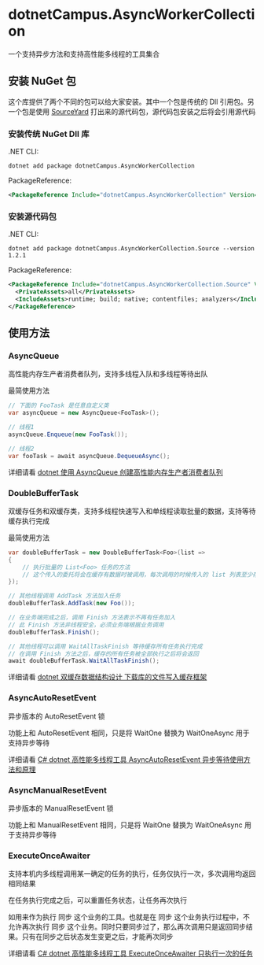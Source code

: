 # dotnetCampus.AsyncWorkerCollection

一个支持异步方法和支持高性能多线程的工具集合


## 安装 NuGet 包

这个库提供了两个不同的包可以给大家安装。其中一个包是传统的 Dll 引用包。另一个包是使用 [SourceYard](https://github.com/dotnet-campus/SourceYard) 打出来的源代码包，源代码包安装之后将会引用源代码

### 安装传统 NuGet Dll 库

.NET CLI:

```
dotnet add package dotnetCampus.AsyncWorkerCollection
```

PackageReference:

```xml
<PackageReference Include="dotnetCampus.AsyncWorkerCollection" Version="1.2.1" />
```

### 安装源代码包

.NET CLI:

```
dotnet add package dotnetCampus.AsyncWorkerCollection.Source --version 1.2.1
```

PackageReference:

```xml
<PackageReference Include="dotnetCampus.AsyncWorkerCollection.Source" Version="1.2.1">
  <PrivateAssets>all</PrivateAssets>
  <IncludeAssets>runtime; build; native; contentfiles; analyzers</IncludeAssets>
</PackageReference>
```

## 使用方法

### AsyncQueue

高性能内存生产者消费者队列，支持多线程入队和多线程等待出队

最简使用方法

```csharp
// 下面的 FooTask 是任意自定义类
var asyncQueue = new AsyncQueue<FooTask>();

// 线程1
asyncQueue.Enqueue(new FooTask());

// 线程2
var fooTask = await asyncQueue.DequeueAsync();
```

详细请看 [dotnet 使用 AsyncQueue 创建高性能内存生产者消费者队列](https://blog.lindexi.com/post/dotnet-%E4%BD%BF%E7%94%A8-AsyncQueue-%E5%88%9B%E5%BB%BA%E9%AB%98%E6%80%A7%E8%83%BD%E5%86%85%E5%AD%98%E7%94%9F%E4%BA%A7%E8%80%85%E6%B6%88%E8%B4%B9%E8%80%85%E9%98%9F%E5%88%97.html )

### DoubleBufferTask

双缓存任务和双缓存类，支持多线程快速写入和单线程读取批量的数据，支持等待缓存执行完成

最简使用方法

```csharp
var doubleBufferTask = new DoubleBufferTask<Foo>(list =>
{
    // 执行批量的 List<Foo> 任务的方法
    // 这个传入的委托将会在缓存有数据时被调用，每次调用的时候传入的 list 列表至少存在一个元素
});

// 其他线程调用 AddTask 方法加入任务
doubleBufferTask.AddTask(new Foo());

// 在业务端完成之后，调用 Finish 方法表示不再有任务加入
// 此 Finish 方法非线程安全，必须业务端根据业务调用
doubleBufferTask.Finish();

// 其他线程可以调用 WaitAllTaskFinish 等待缓存所有任务执行完成
// 在调用 Finish 方法之后，缓存的所有任务被全部执行之后将会返回
await doubleBufferTask.WaitAllTaskFinish();
```

详细请看 [dotnet 双缓存数据结构设计 下载库的文件写入缓存框架](https://blog.lindexi.com/post/dotnet-%E5%8F%8C%E7%BC%93%E5%AD%98%E6%95%B0%E6%8D%AE%E7%BB%93%E6%9E%84%E8%AE%BE%E8%AE%A1-%E4%B8%8B%E8%BD%BD%E5%BA%93%E7%9A%84%E6%96%87%E4%BB%B6%E5%86%99%E5%85%A5%E7%BC%93%E5%AD%98%E6%A1%86%E6%9E%B6.html )

### AsyncAutoResetEvent

异步版本的 AutoResetEvent 锁

功能上和 AutoResetEvent 相同，只是将 WaitOne 替换为 WaitOneAsync 用于支持异步等待

详细请看 [C# dotnet 高性能多线程工具 AsyncAutoResetEvent 异步等待使用方法和原理](https://blog.lindexi.com/post/C-dotnet-%E9%AB%98%E6%80%A7%E8%83%BD%E5%A4%9A%E7%BA%BF%E7%A8%8B%E5%B7%A5%E5%85%B7-AsyncAutoResetEvent-%E5%BC%82%E6%AD%A5%E7%AD%89%E5%BE%85%E4%BD%BF%E7%94%A8%E6%96%B9%E6%B3%95%E5%92%8C%E5%8E%9F%E7%90%86.html )

### AsyncManualResetEvent

异步版本的 ManualResetEvent 锁

功能上和 ManualResetEvent 相同，只是将 WaitOne 替换为 WaitOneAsync 用于支持异步等待

### ExecuteOnceAwaiter

支持本机内多线程调用某一确定的任务的执行，任务仅执行一次，多次调用均返回相同结果

在任务执行完成之后，可以重置任务状态，让任务再次执行

如用来作为执行 同步 这个业务的工具。也就是在 同步 这个业务执行过程中，不允许再次执行 同步 这个业务。同时只要同步过了，那么再次调用只是返回同步结果。只有在同步之后状态发生变更之后，才能再次同步

详细请看 [C# dotnet 高性能多线程工具 ExecuteOnceAwaiter 只执行一次的任务](https://lindexi.gitee.io/post/C-dotnet-%E9%AB%98%E6%80%A7%E8%83%BD%E5%A4%9A%E7%BA%BF%E7%A8%8B%E5%B7%A5%E5%85%B7-ExecuteOnceAwaiter-%E5%8F%AA%E6%89%A7%E8%A1%8C%E4%B8%80%E6%AC%A1%E7%9A%84%E4%BB%BB%E5%8A%A1.html )